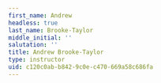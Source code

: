 ```yaml
---
first_name: Andrew
headless: true
last_name: Brooke-Taylor
middle_initial: ''
salutation: ''
title: Andrew Brooke-Taylor
type: instructor
uid: c120c0ab-b842-9c0e-c470-669a58c686fa
---
```

